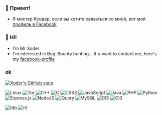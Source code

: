  ### 👋 Привет!
- Я мистер Ксодер, если вы хотите связаться со мной, вот мой [профиль в Facebook](https://www.facebook.com/profile.php?lst=100084748959056%3A100084748959056%3A1662648222)

### 👋 Hi!
- I’m Mr Xoder
- I'm interested in Bug-Bounty hunting...
if u want to contact me, here's my [facebook-profile](https://www.facebook.com/profile.php?lst=100084748959056%3A100084748959056%3A1662648222)
### ok

 
 [![Xoder's GitHub stats](https://github-readme-stats.vercel.app/api?username=mrxoder&show_icons=true&theme=radical)](https://github.com/mrxoder)
 
 
 ![Linux](https://img.shields.io/badge/Linux-FCC624?style=for-the-badge&logo=linux&logoColor=black)
 ![Tor](https://img.shields.io/badge/Tor-7D4698?style=for-the-badge&logo=Tor-Browser&logoColor=white)
 ![C++](https://img.shields.io/badge/c++-%2300599C.svg?style=for-the-badge&logo=c%2B%2B&logoColor=white)
 ![C](https://img.shields.io/badge/c-%2300599C.svg?style=for-the-badge&logo=c&logoColor=white)
 ![CSS3](https://img.shields.io/badge/css3-%231572B6.svg?style=for-the-badge&logo=css3&logoColor=white)
 ![JavaScript](https://img.shields.io/badge/javascript-%23323330.svg?style=for-the-badge&logo=javascript&logoColor=%23F7DF1E)
 ![Java](https://img.shields.io/badge/java-%23ED8B00.svg?style=for-the-badge&logo=java&logoColor=white)
 ![PHP](https://img.shields.io/badge/php-%23777BB4.svg?style=for-the-badge&logo=php&logoColor=white)
 ![Python](https://img.shields.io/badge/python-3670A0?style=for-the-badge&logo=python&logoColor=ffdd54)
 ![Express.js](https://img.shields.io/badge/express.js-%23404d59.svg?style=for-the-badge&logo=express&logoColor=%2361DAFB)
 ![NodeJS](https://img.shields.io/badge/node.js-6DA55F?style=for-the-badge&logo=node.js&logoColor=white)
 ![jQuery](https://img.shields.io/badge/jquery-%230769AD.svg?style=for-the-badge&logo=jquery&logoColor=white)
 ![MySQL](https://img.shields.io/badge/mysql-%2300f.svg?style=for-the-badge&logo=mysql&logoColor=white)
 ![CI3](https://img.shields.io/badge/CI3-CodeIgniter3-blueviolet?style=for-the-badge&logo=appveyor)
 ![CI3](https://img.shields.io/badge/AXIOS-Axios%20JS-blue?style=for-the-badge&logo=appveyor)
 
 ![htb](https://img.shields.io/badge/Hack%20The%20Box-9FEF00.svg?style=for-the-badge&logo=Hack-The-Box&logoColor=black)
 ![h1](https://img.shields.io/badge/HackerOne-494649.svg?style=for-the-badge&logo=HackerOne&logoColor=white)
 
 
